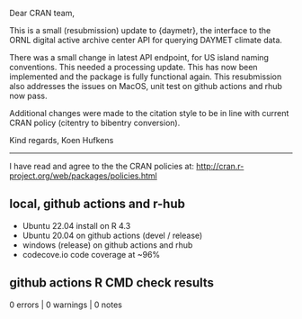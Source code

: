 Dear CRAN team,

This is a small (resubmission) update to {daymetr}, the interface to the ORNL
digital active archive center API for querying DAYMET climate data.

There was a small change in latest API endpoint, for US island
naming conventions. This needed a processing update. This has now been
implemented and the package is fully functional again. This resubmission also
addresses the issues on MacOS, unit test on github actions and rhub
now pass.

Additional changes were made to the citation style to be in line with
current CRAN policy (citentry to bibentry conversion).

Kind regards,
Koen Hufkens

--- 

I have read and agree to the the CRAN policies at:
http://cran.r-project.org/web/packages/policies.html

## local, github actions and r-hub

- Ubuntu 22.04 install on R 4.3
- Ubuntu 20.04 on github actions (devel / release)
- windows (release) on github actions and rhub
- codecove.io code coverage at ~96%

## github actions R CMD check results

0 errors | 0 warnings | 0 notes
